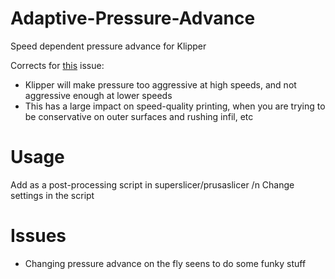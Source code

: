 # Adaptive-Pressure-Advance
Speed dependent pressure advance for Klipper

Corrects for [this](https://www.reddit.com/r/klippers/comments/o98xes/pressure_advance_becomes_way_too_aggressive_when/) issue:
- Klipper will make pressure too aggressive at high speeds, and not aggressive enough at lower speeds
- This has a large impact on speed-quality printing, when you are trying to be conservative on outer surfaces and rushing infil, etc

# Usage #
Add as a post-processing script in superslicer/prusaslicer /n
Change settings in the script

# Issues #
- Changing pressure advance on the fly seens to do some funky stuff


